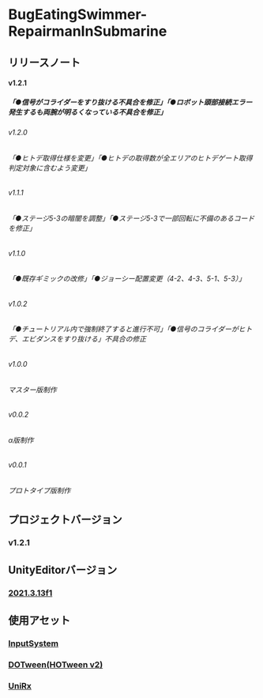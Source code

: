 # BugEatingSwimmer-RepairmanInSubmarine
## リリースノート
#### v1.2.1
##### 「●信号がコライダーをすり抜ける不具合を修正」「●ロボット頭部接続エラー発生するも両腕が明るくなっている不具合を修正」
###### v1.2.0
###### 「●ヒトデ取得仕様を変更」「●ヒトデの取得数が全エリアのヒトデゲート取得判定対象に含むよう変更」
###### v1.1.1
###### 「●ステージ5-3の暗闇を調整」「●ステージ5-3で一部回転に不備のあるコードを修正」
###### v1.1.0
###### 「●既存ギミックの改修」「●ジョーシー配置変更（4-2、4-3、5-1、5-3）」
###### v1.0.2
###### 「●チュートリアル内で強制終了すると進行不可」「●信号のコライダーがヒトデ、エビダンスをすり抜ける」不具合の修正
###### v1.0.0
###### マスター版制作
###### v0.0.2
###### α版制作
###### v0.0.1
###### プロトタイプ版制作
## プロジェクトバージョン
### v1.2.1
## UnityEditorバージョン
### [2021.3.13f1](https://unity.com/releases/editor/whats-new/2021.3.13)
## 使用アセット
### [InputSystem](https://forpro.unity3d.jp/unity_pro_tips/2021/05/20/1957/)
### [DOTween(HOTween v2)](https://assetstore.unity.com/packages/tools/animation/dotween-hotween-v2-27676)
### [UniRx](https://kingmo.jp/kumonos/unirx-unitask-upm-import/)
